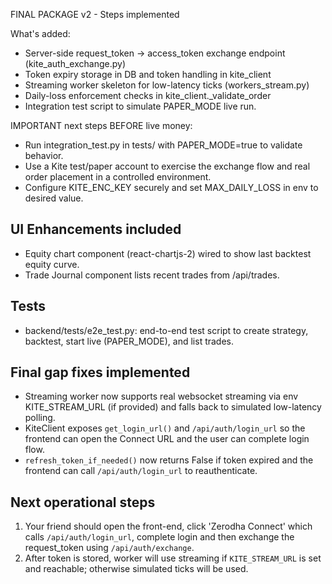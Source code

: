 
FINAL PACKAGE v2 - Steps implemented

What's added:
- Server-side request_token -> access_token exchange endpoint (kite_auth_exchange.py)
- Token expiry storage in DB and token handling in kite_client
- Streaming worker skeleton for low-latency ticks (workers_stream.py)
- Daily-loss enforcement checks in kite_client._validate_order
- Integration test script to simulate PAPER_MODE live run.

IMPORTANT next steps BEFORE live money:
- Run integration_test.py in tests/ with PAPER_MODE=true to validate behavior.
- Use a Kite test/paper account to exercise the exchange flow and real order placement in a controlled environment.
- Configure KITE_ENC_KEY securely and set MAX_DAILY_LOSS in env to desired value.


## UI Enhancements included
- Equity chart component (react-chartjs-2) wired to show last backtest equity curve.
- Trade Journal component lists recent trades from /api/trades.

## Tests
- backend/tests/e2e_test.py: end-to-end test script to create strategy, backtest, start live (PAPER_MODE), and list trades.


## Final gap fixes implemented
- Streaming worker now supports real websocket streaming via env KITE_STREAM_URL (if provided) and falls back to simulated low-latency polling.
- KiteClient exposes `get_login_url()` and `/api/auth/login_url` so the frontend can open the Connect URL and the user can complete login flow.
- `refresh_token_if_needed()` now returns False if token expired and the frontend can call `/api/auth/login_url` to reauthenticate.

## Next operational steps
1. Your friend should open the front-end, click 'Zerodha Connect' which calls `/api/auth/login_url`, complete login and then exchange the request_token using `/api/auth/exchange`.
2. After token is stored, worker will use streaming if `KITE_STREAM_URL` is set and reachable; otherwise simulated ticks will be used.
